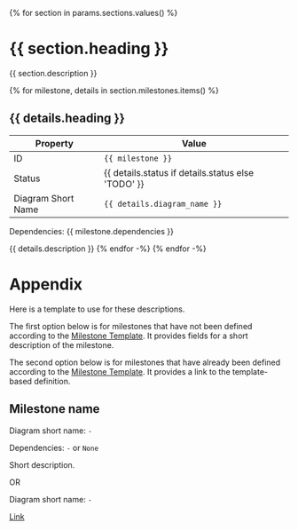 {% for section in params.sections.values() %}
# {{ section.heading }}
{{ section.description }}

{% for milestone, details in section.milestones.items() %}
## {{ details.heading }}

| Property           | Value  |
| ------------------ | ------ |
| ID                 | `{{ milestone }}` |
| Status             | {{ details.status if details.status else 'TODO' }} |
| Diagram Short Name | `{{ details.diagram_name }}` |

Dependencies: {{ milestone.dependencies }}

{{ details.description }}
{% endfor -%}
{% endfor -%}

# Appendix

Here is a template to use for these descriptions.

The first option below is for milestones that have not been defined according to the [Milestone Template](./milestone_template.md). It provides fields for a short description of the milestone.

The second option below is for milestones that have already been defined according to the [Milestone Template](./milestone_template.md). It provides a link to the template-based definition.

## Milestone name
Diagram short name: `-`

Dependencies: `-` or `None`

Short description.

OR

Diagram short name: `-`

[Link]()
